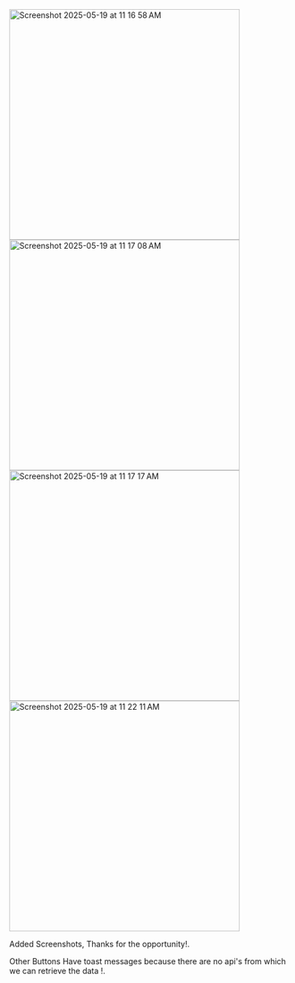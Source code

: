 <img width="412" alt="Screenshot 2025-05-19 at 11 16 58 AM" src="https://github.com/user-attachments/assets/20aed986-2e5b-4279-8beb-bd9e73fd8e7e" />
<img width="412" alt="Screenshot 2025-05-19 at 11 17 08 AM" src="https://github.com/user-attachments/assets/d273ca31-50d2-471d-85af-dda5316a8310" />
<img width="412" alt="Screenshot 2025-05-19 at 11 17 17 AM" src="https://github.com/user-attachments/assets/3e1880c9-6b4e-4df0-b15f-19980215466d" />
<img width="412" alt="Screenshot 2025-05-19 at 11 22 11 AM" src="https://github.com/user-attachments/assets/ca789f7d-b120-4f58-9d9a-5a0ad1dfacc4" />


Added Screenshots, Thanks for the opportunity!.


Other Buttons Have toast messages because there are no api's from which we can retrieve the data !.
